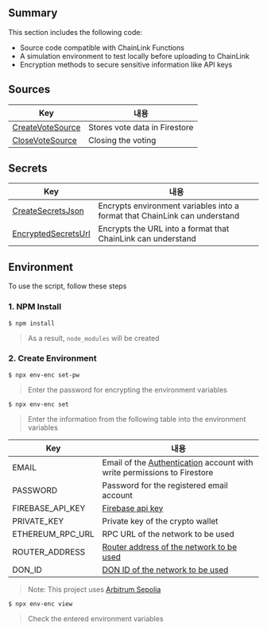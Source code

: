 ## Summary

This section includes the following code:

- Source code compatible with ChainLink Functions
- A simulation environment to test locally before uploading to ChainLink
- Encryption methods to secure sensitive information like API keys

## Sources

| Key                                             | 내용                            |
|-------------------------------------------------|-------------------------------|
| [CreateVoteSource](./src/firestore/vote/create) | Stores vote data in Firestore |
| [CloseVoteSource](./src/firestore/vote/close)   | Closing the voting            |

## Secrets

| Key                                  | 내용                                                                         |
|--------------------------------------|----------------------------------------------------------------------------|
| [CreateSecretsJson](./src/secrets)   | Encrypts environment variables into a format that ChainLink can understand |
| [EncryptedSecretsUrl](./src/secrets) | Encrypts the URL into a format that ChainLink can understand               |

## Environment

To use the script, follow these steps

### 1. NPM Install

```
$ npm install
```

> As a result, `node_modules` will be created

### 2. Create Environment

```
$ npx env-enc set-pw
```

> Enter the password for encrypting the environment variables

```
$ npx env-enc set
```

> Enter the information from the following table into the environment variables

| Key              | 내용                                                                                                                                                                                           |
|------------------|----------------------------------------------------------------------------------------------------------------------------------------------------------------------------------------------|
| EMAIL            | Email of the [Authentication](https://firebase.google.com/docs/auth) account with write permissions to Firestore                                                                             |
| PASSWORD         | Password for the registered email account                                                                                                                                                    |
| FIREBASE_API_KEY | [Firebase api key](https://firebase.google.com/docs/projects/api-keys?authuser=3&_gl=1*17oki7k*_ga*OTk4OTQ2NDU3LjE3MTEwOTI1NjA.*_ga_CW55HF8NVT*MTcxOTk3MzIwNC4xMDMuMS4xNzE5OTczMjYzLjEuMC4w) |
| PRIVATE_KEY      | Private key of the crypto wallet                                                                                                                                                             |
| ETHEREUM_RPC_URL | RPC URL of the network to be used                                                                                                                                                            |
| ROUTER_ADDRESS   | [Router address of the network to be used](https://docs.chain.link/chainlink-functions/supported-networks)                                                                                   |
| DON_ID           | [DON ID of the network to be used](https://docs.chain.link/chainlink-functions/supported-networks)                                                                                           |

> Note: This project
> uses [Arbitrum Sepolia](https://docs.chain.link/chainlink-functions/supported-networks#arbitrum-sepolia-testnet)

```
$ npx env-enc view
```

> Check the entered environment variables
